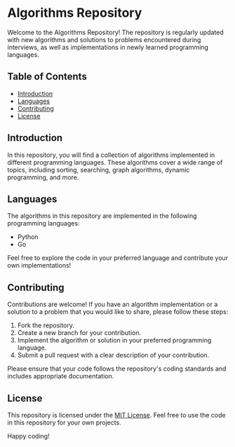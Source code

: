 # Algorithms Repository

Welcome to the Algorithms Repository! The repository is regularly updated with new algorithms and solutions to problems encountered during interviews, as well as implementations in newly learned programming languages.

## Table of Contents

- [Introduction](#introduction)
- [Languages](#languages)
- [Contributing](#contributing)
- [License](#license)

## Introduction

In this repository, you will find a collection of algorithms implemented in different programming languages. These algorithms cover a wide range of topics, including sorting, searching, graph algorithms, dynamic programming, and more.

## Languages

The algorithms in this repository are implemented in the following programming languages:

- Python
- Go

Feel free to explore the code in your preferred language and contribute your own implementations!

## Contributing

Contributions are welcome! If you have an algorithm implementation or a solution to a problem that you would like to share, please follow these steps:

1. Fork the repository.
2. Create a new branch for your contribution.
3. Implement the algorithm or solution in your preferred programming language.
4. Submit a pull request with a clear description of your contribution.

Please ensure that your code follows the repository's coding standards and includes appropriate documentation.

## License

This repository is licensed under the [MIT License](LICENSE). Feel free to use the code in this repository for your own projects.

Happy coding!
